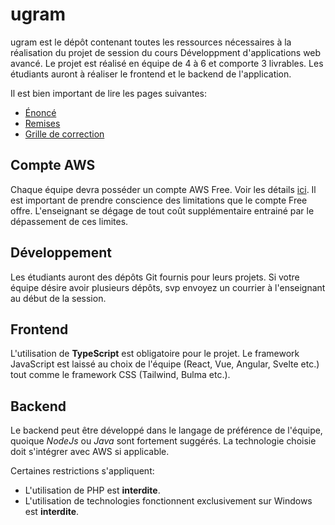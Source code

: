 # ugram

ugram est le dépôt contenant toutes les ressources nécessaires à la réalisation du projet de session du cours Développment d'applications web avancé. Le projet est réalisé en équipe de 4 à 6 et comporte 3 livrables. Les étudiants auront à réaliser le frontend et le backend de l'application.

Il est bien important de lire les pages suivantes:

* [Énoncé](https://github.com/GLO3112/ugram/blob/master/Enonce.md)
* [Remises](https://github.com/GLO3112/ugram/blob/master/Remises.md)
* [Grille de correction](https://docs.google.com/spreadsheets/d/1C52Qwlf5l4wu_2_SGlAbJ6PKlXMl4jJfihJuSchRRSM/edit?usp=sharing)

## Compte AWS

Chaque équipe devra posséder un compte AWS Free. Voir les détails [ici](https://aws.amazon.com/free/). Il est important de prendre conscience des limitations que le compte Free offre. L'enseignant se dégage de tout coût supplémentaire entrainé par le dépassement de ces limites.

## Développement

Les étudiants auront des dépôts Git fournis pour leurs projets.
Si votre équipe désire avoir plusieurs dépôts, svp envoyez un courrier à l'enseignant au début de la session.

## Frontend

L'utilisation de **TypeScript** est obligatoire pour le projet.
Le framework JavaScript est laissé au choix de l'équipe (React, Vue, Angular, Svelte etc.) tout comme le framework CSS (Tailwind, Bulma etc.).

## Backend

Le backend peut être développé dans le langage de préférence de l'équipe, quoique _NodeJs_ ou _Java_ sont fortement suggérés.
La technologie choisie doit s'intégrer avec AWS si applicable.

Certaines restrictions s'appliquent:
* L'utilisation de PHP est **interdite**.
* L'utilisation de technologies fonctionnent exclusivement sur Windows est **interdite**.
